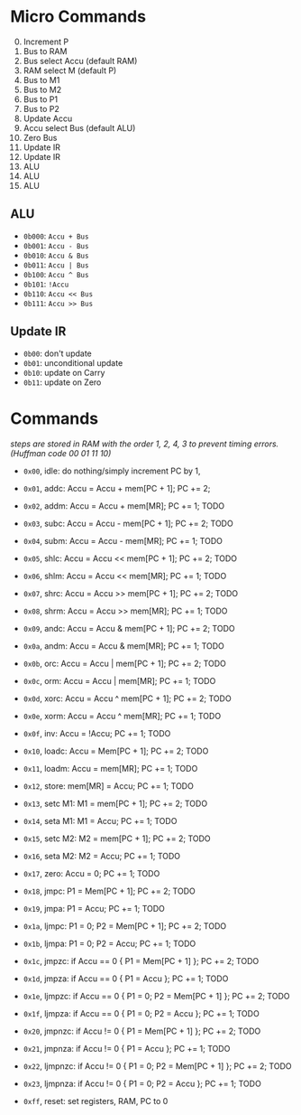 # Micro Commands

0. Increment P
1. Bus to RAM
2. Bus select Accu (default RAM)
3. RAM select M (default P)
4. Bus to M1
5. Bus to M2
6. Bus to P1
7. Bus to P2
8. Update Accu
9. Accu select Bus (default ALU)
10. Zero Bus
11. Update IR
12. Update IR
13. ALU
14. ALU
15. ALU

## ALU

- `0b000`: `Accu + Bus`
- `0b001`: `Accu - Bus`
- `0b010`: `Accu & Bus`
- `0b011`: `Accu | Bus`
- `0b100`: `Accu ^ Bus`
- `0b101`: `!Accu`
- `0b110`: `Accu << Bus`
- `0b111`: `Accu >> Bus`

## Update IR

- `0b00`: don't update
- `0b01`: unconditional update
- `0b10`: update on Carry
- `0b11`: update on Zero

# Commands

*steps are stored in RAM with the order 1, 2, 4, 3 to prevent timing errors. (Huffman code 00 01 11 10)*

- `0x00`, idle: do nothing/simply increment PC by 1,

- `0x01`, addc: Accu = Accu + mem[PC + 1]; PC += 2;
- `0x02`, addm: Accu = Accu + mem[MR]; PC += 1; TODO
- `0x03`, subc: Accu = Accu - mem[PC + 1]; PC += 2; TODO
- `0x04`, subm: Accu = Accu - mem[MR]; PC += 1; TODO
- `0x05`, shlc: Accu = Accu << mem[PC + 1]; PC += 2; TODO
- `0x06`, shlm: Accu = Accu << mem[MR]; PC += 1; TODO
- `0x07`, shrc: Accu = Accu >> mem[PC + 1]; PC += 2; TODO
- `0x08`, shrm: Accu = Accu >> mem[MR]; PC += 1; TODO
- `0x09`, andc: Accu = Accu & mem[PC + 1]; PC += 2; TODO
- `0x0a`, andm: Accu = Accu & mem[MR]; PC += 1; TODO
- `0x0b`, orc: Accu = Accu | mem[PC + 1]; PC += 2; TODO
- `0x0c`, orm: Accu = Accu | mem[MR]; PC += 1; TODO
- `0x0d`, xorc: Accu = Accu ^ mem[PC + 1]; PC += 2; TODO
- `0x0e`, xorm: Accu = Accu ^ mem[MR]; PC += 1; TODO
- `0x0f`, inv: Accu = !Accu; PC += 1; TODO

- `0x10`, loadc: Accu = Mem[PC + 1]; PC += 2; TODO
- `0x11`, loadm: Accu = mem[MR]; PC += 1; TODO
- `0x12`, store: mem[MR] = Accu; PC += 1; TODO
- `0x13`, setc M1: M1 = mem[PC + 1]; PC += 2; TODO
- `0x14`, seta M1: M1 = Accu; PC += 1; TODO
- `0x15`, setc M2: M2 = mem[PC + 1]; PC += 2; TODO
- `0x16`, seta M2: M2 = Accu; PC += 1; TODO
- `0x17`, zero: Accu = 0; PC += 1; TODO

- `0x18`, jmpc: P1 = Mem[PC + 1]; PC += 2; TODO
- `0x19`, jmpa: P1 = Accu; PC += 1; TODO
- `0x1a`, ljmpc: P1 = 0; P2 = Mem[PC + 1]; PC += 2; TODO
- `0x1b`, ljmpa: P1 = 0; P2 = Accu; PC += 1; TODO
- `0x1c`, jmpzc: if Accu == 0 { P1 = Mem[PC + 1] }; PC += 2; TODO
- `0x1d`, jmpza: if Accu == 0 { P1 = Accu }; PC += 1; TODO
- `0x1e`, ljmpzc: if Accu == 0 { P1 = 0; P2 = Mem[PC + 1] }; PC += 2; TODO
- `0x1f`, ljmpza: if Accu == 0 { P1 = 0; P2 = Accu }; PC += 1; TODO
- `0x20`, jmpnzc: if Accu != 0 { P1 = Mem[PC + 1] }; PC += 2; TODO
- `0x21`, jmpnza: if Accu != 0 { P1 = Accu }; PC += 1; TODO
- `0x22`, ljmpnzc: if Accu != 0 { P1 = 0; P2 = Mem[PC + 1] }; PC += 2; TODO
- `0x23`, ljmpnza: if Accu != 0 { P1 = 0; P2 = Accu }; PC += 1; TODO

- `0xff`, reset: set registers, RAM, PC to 0